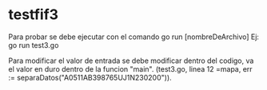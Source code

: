 # testfif3

Para probar se debe ejecutar con el comando go run [nombreDeArchivo]
Ej: go run test3.go

Para modificar el valor de entrada se debe modificar dentro del codigo, va el valor en duro dentro de la funcion "main".
(test3.go, linea 12 =mapa, err := separaDatos("A0511AB398765UJ1N230200")).